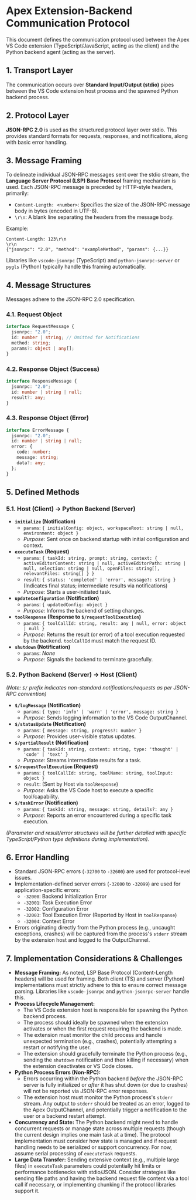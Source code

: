 # Apex Extension-Backend Communication Protocol

This document defines the communication protocol used between the Apex VS Code extension (TypeScript/JavaScript, acting as the client) and the Python backend agent (acting as the server).

## 1. Transport Layer

The communication occurs over **Standard Input/Output (stdio)** pipes between the VS Code extension host process and the spawned Python backend process.

## 2. Protocol Layer

**JSON-RPC 2.0** is used as the structured protocol layer over stdio. This provides standard formats for requests, responses, and notifications, along with basic error handling.

## 3. Message Framing

To delineate individual JSON-RPC messages sent over the stdio stream, the **Language Server Protocol (LSP) Base Protocol** framing mechanism is used. Each JSON-RPC message is preceded by HTTP-style headers, primarily:

-   `Content-Length: <number>`: Specifies the size of the JSON-RPC message body in bytes (encoded in UTF-8).
-   `\r\n`: A blank line separating the headers from the message body.

Example:

```
Content-Length: 123\r\n
\r\n
{"jsonrpc": "2.0", "method": "exampleMethod", "params": {...}}
```

Libraries like `vscode-jsonrpc` (TypeScript) and `python-jsonrpc-server` or `pygls` (Python) typically handle this framing automatically.

## 4. Message Structures

Messages adhere to the JSON-RPC 2.0 specification.

### 4.1. Request Object

```typescript
interface RequestMessage {
  jsonrpc: "2.0";
  id: number | string; // Omitted for Notifications
  method: string;
  params?: object | any[];
}
```

### 4.2. Response Object (Success)

```typescript
interface ResponseMessage {
  jsonrpc: "2.0";
  id: number | string | null;
  result?: any;
}
```

### 4.3. Response Object (Error)

```typescript
interface ErrorMessage {
  jsonrpc: "2.0";
  id: number | string | null;
  error: {
    code: number;
    message: string;
    data?: any;
  };
}
```

## 5. Defined Methods

### 5.1. Host (Client) -> Python Backend (Server)

-   **`initialize` (Notification)**
    -   `params`: `{ initialConfig: object, workspaceRoot: string | null, environment: object }`
    -   *Purpose:* Sent once on backend startup with initial configuration and context.
-   **`executeTask` (Request)**
    -   `params`: `{ taskId: string, prompt: string, context: { activeEditorContent: string | null, activeEditorPath: string | null, selection: string | null, openFiles: string[], relevantFiles: string[] } }`
    -   `result`: `{ status: 'completed' | 'error', message?: string }` (Indicates final status; intermediate results via notifications)
    -   *Purpose:* Starts a user-initiated task.
-   **`updateConfiguration` (Notification)**
    -   `params`: `{ updatedConfig: object }`
    -   *Purpose:* Informs the backend of setting changes.
-   **`toolResponse` (Response to `$/requestToolExecution`)**
    -   `params`: `{ toolCallId: string, result: any | null, error: object | null }`
    -   *Purpose:* Returns the result (or error) of a tool execution requested by the backend. `toolCallId` must match the request ID.
-   **`shutdown` (Notification)**
    -   `params`: *None*
    -   *Purpose:* Signals the backend to terminate gracefully.

### 5.2. Python Backend (Server) -> Host (Client)

*(Note: `$/` prefix indicates non-standard notifications/requests as per JSON-RPC convention)*

-   **`$/logMessage` (Notification)**
    -   `params`: `{ type: 'info' | 'warn' | 'error', message: string }`
    -   *Purpose:* Sends logging information to the VS Code OutputChannel.
-   **`$/statusUpdate` (Notification)**
    -   `params`: `{ message: string, progress?: number }`
    -   *Purpose:* Provides user-visible status updates.
-   **`$/partialResult` (Notification)**
    -   `params`: `{ taskId: string, content: string, type: 'thought' | 'code' | 'text' }`
    -   *Purpose:* Streams intermediate results for a task.
-   **`$/requestToolExecution` (Request)**
    -   `params`: `{ toolCallId: string, toolName: string, toolInput: object }`
    -   `result`: (Sent by Host via `toolResponse`)
    -   *Purpose:* Asks the VS Code host to execute a specific tool/capability.
-   **`$/taskError` (Notification)**
    -   `params`: `{ taskId: string, message: string, details?: any }`
    *   *Purpose:* Reports an error encountered during a specific task execution.

*(Parameter and result/error structures will be further detailed with specific TypeScript/Python type definitions during implementation).*

## 6. Error Handling

-   Standard JSON-RPC errors (`-32700` to `-32600`) are used for protocol-level issues.
-   Implementation-defined server errors (`-32000` to `-32099`) are used for application-specific errors:
    -   `-32000`: Backend Initialization Error
    -   `-32001`: Task Execution Error
    -   `-32002`: Configuration Error
    -   `-32003`: Tool Execution Error (Reported by Host in `toolResponse`)
    -   `-32004`: Context Error
-   Errors originating directly from the Python process (e.g., uncaught exceptions, crashes) will be captured from the process's `stderr` stream by the extension host and logged to the OutputChannel.

## 7. Implementation Considerations & Challenges

-   **Message Framing:** As noted, LSP Base Protocol (Content-Length headers) will be used for framing. Both client (TS) and server (Python) implementations must strictly adhere to this to ensure correct message parsing. Libraries like `vscode-jsonrpc` and `python-jsonrpc-server` handle this.
-   **Process Lifecycle Management:**
    -   The VS Code extension host is responsible for spawning the Python backend process.
    -   The process should ideally be spawned when the extension activates or when the first request requiring the backend is made.
    -   The extension must monitor the child process and handle unexpected termination (e.g., crashes), potentially attempting a restart or notifying the user.
    -   The extension should gracefully terminate the Python process (e.g., sending the `shutdown` notification and then killing if necessary) when the extension deactivates or VS Code closes.
-   **Python Process Errors (Non-RPC):**
    -   Errors occurring within the Python backend *before* the JSON-RPC server is fully initialized or *after* it has shut down (or due to crashes) will not be reported via JSON-RPC error responses.
    -   The extension host must monitor the Python process's `stderr` stream. Any output to `stderr` should be treated as an error, logged to the Apex OutputChannel, and potentially trigger a notification to the user or a backend restart attempt.
-   **Concurrency and State:** The Python backend might need to handle concurrent requests or manage state across multiple requests (though the current design implies one main task at a time). The protocol implementation must consider how state is managed and if request handling needs to be serialized or support concurrency. For now, assume serial processing of `executeTask` requests.
-   **Large Data Transfer:** Sending extensive context (e.g., multiple large files) in `executeTask` parameters could potentially hit limits or performance bottlenecks with stdio/JSON. Consider strategies like sending file paths and having the backend request file content via a tool call if necessary, or implementing chunking if the protocol libraries support it.
